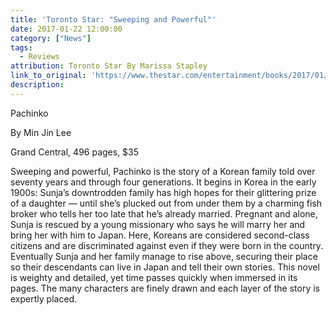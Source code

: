 ```yaml
---
title: 'Toronto Star: "Sweeping and Powerful"'
date: 2017-01-22 12:00:00
category: ["News"]
tags:
  - Reviews
attribution: Toronto Star By Marissa Stapley
link_to_original: 'https://www.thestar.com/entertainment/books/2017/01/22/historical-fiction-to-sweep-you-to-another-time-from-the-1930s-to-the-1980s.html'
description:
---
```



Pachinko

By Min Jin Lee

Grand Central, 496 pages, $35

Sweeping and powerful, Pachinko is the story of a Korean family told over seventy years and through four generations. It begins in Korea in the early 1900s: Sunja’s downtrodden family has high hopes for their glittering prize of a daughter — until she’s plucked out from under them by a charming fish broker who tells her too late that he’s already married. Pregnant and alone, Sunja is rescued by a young missionary who says he will marry her and bring her with him to Japan. Here, Koreans are considered second-class citizens and are discriminated against even if they were born in the country. Eventually Sunja and her family manage to rise above, securing their place so their descendants can live in Japan and tell their own stories. This novel is weighty and detailed, yet time passes quickly when immersed in its pages. The many characters are finely drawn and each layer of the story is expertly placed.